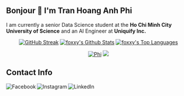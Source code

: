 ## Bonjour 👋 I'm Tran Hoang Anh Phi

I am currently a senior Data Science student at the **Ho Chi Minh City University of Science** and an AI Engineer at **Uniquify Inc.**


<div align="center">
  <a href="https://git.io/streak-stats"><img alt="GitHub Streak" src="https://streak-stats.demolab.com/?user=foxxy-HCMUS&theme=dark" /></a>
  <a href="https://github.com/foxxy-hcmus/github-readme-stats"><img alt="foxxy's Github Stats" src="https://github-readme-stats-foxxy.vercel.app/api?username=foxxy-hcmus&show_icons=true&count_private=true&theme=react&hide_border=true&bg_color=0D1117" /></a>
  <a href="https://github.com/foxxy-hcmus/github-readme-stats"><img alt="foxxy's Top Languages" src="https://github-readme-stats-foxxy.vercel.app/api/top-langs/?username=foxxy-hcmus&show_icons=true&locale=en&layout=compact&theme=react&hide_border=true&bg_color=0D1117" alt="anhphi-stats" /></a>
</div>



<p align="center">
  <a href="https://git.io/typing-svg"><img src="https://readme-typing-svg.demolab.com?font=Fira+Code&pause=1000&random=false&width=435&lines=Phi+Tran" alt="Phi" /></a>
  <a href="https://github.com/foxxy-hcmus/readme-typing-svg"><img src="https://readme-typing-svg.demolab.com/?lines=GenAI/MLOps/Research;AI%20Engineer%20with%201%20year%20of%20experience;Good%20things%20take%20time&font=Fira%20Code&center=true&width=500&height=45&color=f75c7e&vCenter=true&pause=1000&size=22" /></a>
</p>

## Contact Info
[<img align="left" alt="Facebook" src="https://img.shields.io/badge/Facebook%20-%231877F2.svg?&style=for-the-badge&logo=Facebook&logoColor=white"/>](https://www.facebook.com/foxxy.HCMUS/)
[<img align="left" alt="Instagram" src="https://img.shields.io/badge/Instagram%20-%23E4405F.svg?&style=for-the-badge&logo=Instagram&logoColor=white"/>](https://www.instagram.com/foxxy_hm/)
[<img align="left" alt="LinkedIn" src="https://img.shields.io/badge/linkedin%20-%230077B5.svg?&style=for-the-badge&logo=linkedin&logoColor=white"/>](https://www.linkedin.com/in/tha-phi)

